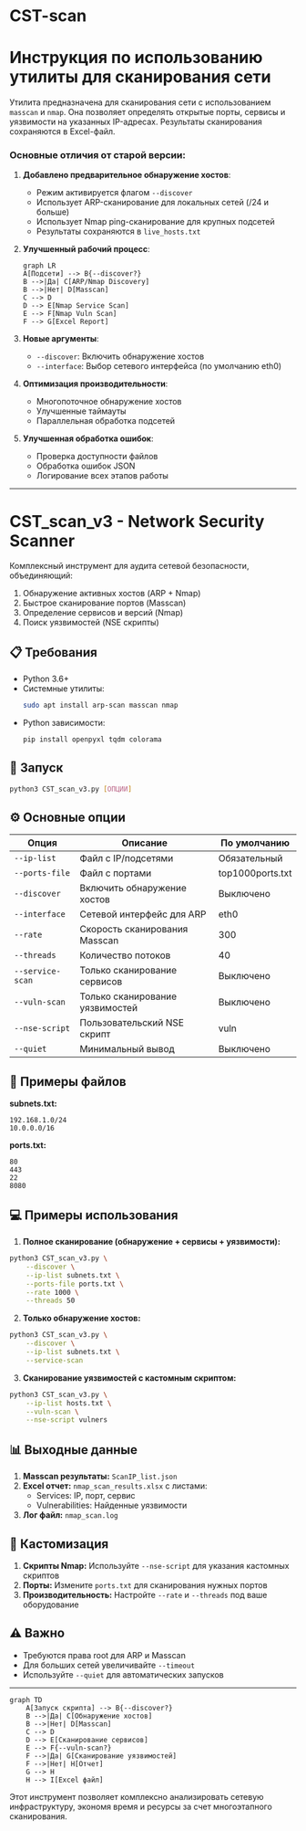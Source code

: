 # CST-scan
# Инструкция по использованию утилиты для сканирования сети

Утилита предназначена для сканирования сети с использованием `masscan` и `nmap`. Она позволяет определять открытые порты, сервисы и уязвимости на указанных IP-адресах. Результаты сканирования сохраняются в Excel-файл.

### Основные отличия от старой версии:

1. **Добавлено предварительное обнаружение хостов**:
   - Режим активируется флагом `--discover`
   - Использует ARP-сканирование для локальных сетей (/24 и больше)
   - Использует Nmap ping-сканирование для крупных подсетей
   - Результаты сохраняются в `live_hosts.txt`

2. **Улучшенный рабочий процесс**:
   ```mermaid
   graph LR
   A[Подсети] --> B{--discover?}
   B -->|Да| C[ARP/Nmap Discovery]
   B -->|Нет| D[Masscan]
   C --> D
   D --> E[Nmap Service Scan]
   E --> F[Nmap Vuln Scan]
   F --> G[Excel Report]
   ```

3. **Новые аргументы**:
   - `--discover`: Включить обнаружение хостов
   - `--interface`: Выбор сетевого интерфейса (по умолчанию eth0)

4. **Оптимизация производительности**:
   - Многопоточное обнаружение хостов
   - Улучшенные таймауты
   - Параллельная обработка подсетей

5. **Улучшенная обработка ошибок**:
   - Проверка доступности файлов
   - Обработка ошибок JSON
   - Логирование всех этапов работы

---

# CST_scan_v3 - Network Security Scanner

Комплексный инструмент для аудита сетевой безопасности, объединяющий:
1. Обнаружение активных хостов (ARP + Nmap)
2. Быстрое сканирование портов (Masscan)
3. Определение сервисов и версий (Nmap)
4. Поиск уязвимостей (NSE скрипты)

## 📋 Требования
- Python 3.6+
- Системные утилиты:
  ```bash
  sudo apt install arp-scan masscan nmap
  ```
- Python зависимости:
  ```bash
  pip install openpyxl tqdm colorama
  ```

## 🚀 Запуск
```bash
python3 CST_scan_v3.py [ОПЦИИ]
```

## ⚙️ Основные опции
| Опция               | Описание                                 | По умолчанию       |
|---------------------|------------------------------------------|-------------------|
| `--ip-list`         | Файл с IP/подсетями                     | Обязательный      |
| `--ports-file`      | Файл с портами                          | top1000ports.txt  |
| `--discover`        | Включить обнаружение хостов             | Выключено         |
| `--interface`       | Сетевой интерфейс для ARP               | eth0              |
| `--rate`            | Скорость сканирования Masscan           | 300               |
| `--threads`        | Количество потоков                     | 40                |
| `--service-scan`    | Только сканирование сервисов            | Выключено         |
| `--vuln-scan`       | Только сканирование уязвимостей         | Выключено         |
| `--nse-script`      | Пользовательский NSE скрипт             | vuln              |
| `--quiet`           | Минимальный вывод                       | Выключено         |

## 📂 Примеры файлов
**subnets.txt:**
```
192.168.1.0/24
10.0.0.0/16
```

**ports.txt:**
```
80
443
22
8080
```

## 💻 Примеры использования

1. **Полное сканирование (обнаружение + сервисы + уязвимости):**
```bash
python3 CST_scan_v3.py \
    --discover \
    --ip-list subnets.txt \
    --ports-file ports.txt \
    --rate 1000 \
    --threads 50
```

2. **Только обнаружение хостов:**
```bash
python3 CST_scan_v3.py \
    --discover \
    --ip-list subnets.txt \
    --service-scan
```

3. **Сканирование уязвимостей с кастомным скриптом:**
```bash
python3 CST_scan_v3.py \
    --ip-list hosts.txt \
    --vuln-scan \
    --nse-script vulners
```

## 📊 Выходные данные
1. **Masscan результаты:** `ScanIP_list.json`
2. **Excel отчет:** `nmap_scan_results.xlsx` с листами:
   - Services: IP, порт, сервис
   - Vulnerabilities: Найденные уязвимости
3. **Лог файл:** `nmap_scan.log`

## 🔧 Кастомизация
1. **Скрипты Nmap:** Используйте `--nse-script` для указания кастомных скриптов
2. **Порты:** Измените `ports.txt` для сканирования нужных портов
3. **Производительность:** Настройте `--rate` и `--threads` под ваше оборудование

## ⚠️ Важно
- Требуются права root для ARP и Masscan
- Для больших сетей увеличивайте `--timeout`
- Используйте `--quiet` для автоматических запусков

---

```mermaid
graph TD
    A[Запуск скрипта] --> B{--discover?}
    B -->|Да| C[Обнаружение хостов]
    B -->|Нет| D[Masscan]
    C --> D
    D --> E[Сканирование сервисов]
    E --> F{--vuln-scan?}
    F -->|Да| G[Сканирование уязвимостей]
    F -->|Нет| H[Отчет]
    G --> H
    H --> I[Excel файл]
```

Этот инструмент позволяет комплексно анализировать сетевую инфраструктуру, экономя время и ресурсы за счет многоэтапного сканирования.
